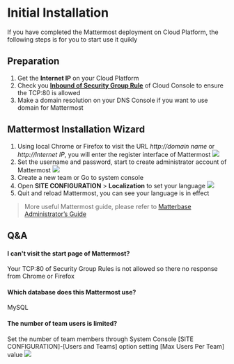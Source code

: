 # Initial Installation

If you have completed the Mattermost deployment on Cloud Platform, the following steps is for you to start use it quikly

## Preparation

1. Get the **Internet IP** on your Cloud Platform
2. Check you **[Inbound of Security Group Rule](https://support.websoft9.com/docs/faq/tech-instance.html)** of Cloud Console to ensure the TCP:80 is allowed
3. Make a domain resolution on your DNS Console if you want to use domain for Mattermost

## Mattermost Installation Wizard

1. Using local Chrome or Firefox to visit the URL *http://domain name* or *http://Internet IP*, you will enter the register interface of Mattermost
   ![](https://libs.websoft9.com/Websoft9/DocsPicture/en/mattermost/mattermost-install-websoft9.png)
2. Set the username and password, start to create administrator account of Mattermost
   ![](https://libs.websoft9.com/Websoft9/DocsPicture/en/mattermost/mattermost-createdaccount-websoft9.png)
3. Create a new team or Go to system console
5. Open **SITE CONFIGURATION** > **Localization** to set your language
   ![](https://libs.websoft9.com/Websoft9/DocsPicture/en/mattermost/mattermost-language-websoft9.png)
5. Quit and reload Mattermost, you can see your language is in effect

> More useful Mattermost guide, please refer to [Matterbase Administrator’s Guide](https://docs.mattermost.com/guides/administrator.html)

## Q&A

#### I can't visit the start page of Mattermost?

Your TCP:80 of Security Group Rules is not allowed so there no response from Chrome or Firefox

#### Which database does this Mattermost use?

MySQL

#### The number of team users is limited?

Set the number of team members through System Console [SITE CONFIGURATION]-[Users and Teams] option setting [Max Users Per Team] value
![](https://libs.websoft9.com/Websoft9/DocsPicture/en/mattermost/mattermost-maxusers-websoft9.png)
